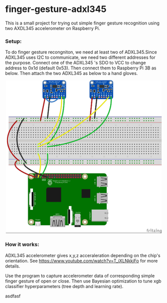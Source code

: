 # finger-gesture-adxl345
This is a small project for trying out simple finger gesture recognition using two AXDL345 accelerometer on Raspberry Pi.

### Setup:
To do finger gesture recongniton, we need at least two of ADXL345.Since  ADXL345 uses I2C to communicate, we need two different addresses for the purpose. Connect one of the ADXL345 's SDO to VCC to change address to 0x1d (default 0x53). Then connect them to Raspberry Pi 3B as below. Then attach the two ADXL345 as below to a hand gloves.

<center><img alt="node" src="images/fritzing ADXL345.jpg" width="500"/></center>

### How it works:
ADXL345 accelerometer gives x,y,z acceraleration depending on the chip's orientation. See https://www.youtube.com/watch?v=T_iXLNkkjFo for more details.

Use the program to capture accelerometer data of corresponding simple finger gesture of open or close. Then use Bayesian optimization to tune xgb classifier hyperparameters (tree depth and learning rate).

asdfasf
 
